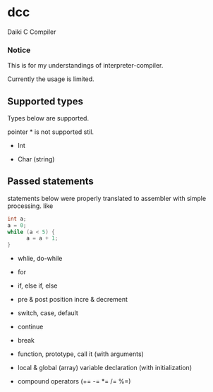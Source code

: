 # dcc
Daiki C Compiler

### Notice
This is for my understandings of interpreter-compiler.

Currently the usage is limited.


## Supported types
Types below are supported.

pointer * is not supported stil.

- Int

- Char (string)

## Passed statements
statements below were properly translated to assembler with simple processing.
like

```c
int a;
a = 0;
while (a < 5) {
      a = a + 1;
}
```

- whlie, do-while

- for

- if, else if, else

- pre & post position incre & decrement

- switch, case, default

- continue

- break

- function, prototype, call it (with arguments)

- local & global (array) variable declaration (with initialization)

- compound operators (+= -= *= /= %=)